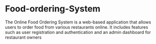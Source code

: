 # Food-ordering-System
The Online Food Ordering System is a web-based application that allows users to order food from various restaurants online. It includes features such as user registration and authentication and an admin dashboard for restaurant owners 
